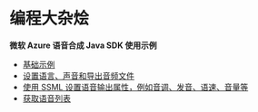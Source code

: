 # 编程大杂烩

**微软 Azure 语音合成 Java SDK 使用示例**

- [基础示例](https://github.com/leaderman/hodgepodge/blob/main/azure/src/main/java/io/github/leaderman/azure/speech/SpeechSynthesisSample.java)
- [设置语言、声音和导出音频文件](https://github.com/leaderman/hodgepodge/blob/main/azure/src/main/java/io/github/leaderman/azure/speech/SpeechSynthesisSample2.java)
- [使用 SSML 设置语音输出属性，例如音调、发音、语速、音量等](https://github.com/leaderman/hodgepodge/blob/main/azure/src/main/java/io/github/leaderman/azure/speech/SpeechSynthesisSample3.java)
- [获取语音列表](https://github.com/leaderman/hodgepodge/blob/main/azure/src/main/java/io/github/leaderman/azure/speech/SpeechSynthesisSample4.java)
